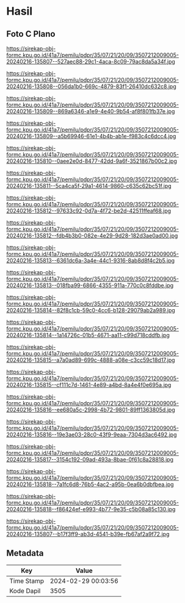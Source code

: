 # Hasil

## Foto C Plano

https://sirekap-obj-formc.kpu.go.id/41a7/pemilu/pdpr/35/07/21/20/09/3507212009005-20240216-135807--527aec88-29c1-4aca-8c09-79ac8da5a34f.jpg

https://sirekap-obj-formc.kpu.go.id/41a7/pemilu/pdpr/35/07/21/20/09/3507212009005-20240216-135808--056da1b0-669c-4879-83f1-26410dc632c8.jpg

https://sirekap-obj-formc.kpu.go.id/41a7/pemilu/pdpr/35/07/21/20/09/3507212009005-20240216-135809--869a6346-a1e9-4e40-9b54-af8f801fb37e.jpg

https://sirekap-obj-formc.kpu.go.id/41a7/pemilu/pdpr/35/07/21/20/09/3507212009005-20240216-135809--a5b69946-61e1-4b4b-ab1e-f983c4c6dcc4.jpg

https://sirekap-obj-formc.kpu.go.id/41a7/pemilu/pdpr/35/07/21/20/09/3507212009005-20240216-135810--0aee2e0d-8477-42dd-9a6f-3521867b00c2.jpg

https://sirekap-obj-formc.kpu.go.id/41a7/pemilu/pdpr/35/07/21/20/09/3507212009005-20240216-135811--5ca4ca5f-29a1-4614-9860-c635c62bc51f.jpg

https://sirekap-obj-formc.kpu.go.id/41a7/pemilu/pdpr/35/07/21/20/09/3507212009005-20240216-135812--97633c92-0d7a-4f72-be2d-42511ffeaf68.jpg

https://sirekap-obj-formc.kpu.go.id/41a7/pemilu/pdpr/35/07/21/20/09/3507212009005-20240216-135812--fdb4b3b0-082e-4e29-9d28-182d3ae0ad00.jpg

https://sirekap-obj-formc.kpu.go.id/41a7/pemilu/pdpr/35/07/21/20/09/3507212009005-20240216-135813--6361dc6a-3a4e-44c1-9316-8ab8d8f4c2b5.jpg

https://sirekap-obj-formc.kpu.go.id/41a7/pemilu/pdpr/35/07/21/20/09/3507212009005-20240216-135813--018fba99-6866-4355-911a-770c0c8fddbe.jpg

https://sirekap-obj-formc.kpu.go.id/41a7/pemilu/pdpr/35/07/21/20/09/3507212009005-20240216-135814--82f8c1cb-59c0-4cc6-b128-29079ab2a989.jpg

https://sirekap-obj-formc.kpu.go.id/41a7/pemilu/pdpr/35/07/21/20/09/3507212009005-20240216-135814--1a14726c-01b5-4671-aa11-c99d718cddfb.jpg

https://sirekap-obj-formc.kpu.go.id/41a7/pemilu/pdpr/35/07/21/20/09/3507212009005-20240216-135815--a7a0ad89-699c-4888-a08e-c3cc59c18d17.jpg

https://sirekap-obj-formc.kpu.go.id/41a7/pemilu/pdpr/35/07/21/20/09/3507212009005-20240216-135815--cf111c7d-1461-4e89-a4bd-8a4e4f0e695a.jpg

https://sirekap-obj-formc.kpu.go.id/41a7/pemilu/pdpr/35/07/21/20/09/3507212009005-20240216-135816--ee680a5c-2998-4b72-9801-89ff1363805d.jpg

https://sirekap-obj-formc.kpu.go.id/41a7/pemilu/pdpr/35/07/21/20/09/3507212009005-20240216-135816--19e3ae03-28c0-43f9-9eaa-7304d3ac6492.jpg

https://sirekap-obj-formc.kpu.go.id/41a7/pemilu/pdpr/35/07/21/20/09/3507212009005-20240216-135817--3154c192-09ad-493a-8bae-0f61c8a28818.jpg

https://sirekap-obj-formc.kpu.go.id/41a7/pemilu/pdpr/35/07/21/20/09/3507212009005-20240216-135818--7a1fc6d8-76b5-4ac2-a95b-0ea6b0dbfbea.jpg

https://sirekap-obj-formc.kpu.go.id/41a7/pemilu/pdpr/35/07/21/20/09/3507212009005-20240216-135818--f86424ef-e993-4b77-9e35-c5b08a85c130.jpg

https://sirekap-obj-formc.kpu.go.id/41a7/pemilu/pdpr/35/07/21/20/09/3507212009005-20240216-135807--b17f3ff9-ab3d-4541-b39e-fb67af2a9f72.jpg


## Metadata

| Key        | Value               |
| ---------- | ------------------- |
| Time Stamp | 2024-02-29 00:03:56 |
| Kode Dapil | 3505                |



